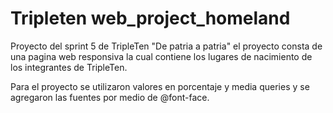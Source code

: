 # Tripleten web_project_homeland

Proyecto del sprint 5 de TripleTen "De patria a patria" el proyecto consta de una pagina web responsiva la cual contiene los lugares de nacimiento de los integrantes de TripleTen.

Para el proyecto se utilizaron valores en porcentaje y media queries y se agregaron las fuentes por medio de @font-face.